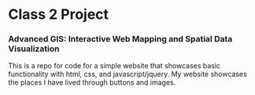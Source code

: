 # Class 2 Project
### Advanced GIS: Interactive Web Mapping and Spatial Data Visualization

This is a repo for code for a simple website that showcases basic functionality with html, css, and javascript/jquery. My website showcases the places I have lived through buttons and images.
